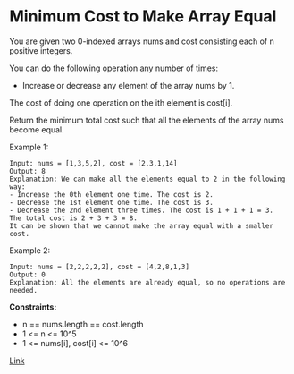 # Minimum Cost to Make Array Equal
You are given two 0-indexed arrays nums and cost consisting each of n positive integers.

You can do the following operation any number of times:

- Increase or decrease any element of the array nums by 1.

The cost of doing one operation on the ith element is cost[i].

Return the minimum total cost such that all the elements of the array nums become equal.


Example 1:

```
Input: nums = [1,3,5,2], cost = [2,3,1,14]
Output: 8
Explanation: We can make all the elements equal to 2 in the following way:
- Increase the 0th element one time. The cost is 2.
- Decrease the 1st element one time. The cost is 3.
- Decrease the 2nd element three times. The cost is 1 + 1 + 1 = 3.
The total cost is 2 + 3 + 3 = 8.
It can be shown that we cannot make the array equal with a smaller cost.
```

Example 2:

```
Input: nums = [2,2,2,2,2], cost = [4,2,8,1,3]
Output: 0
Explanation: All the elements are already equal, so no operations are needed.
```

**Constraints:**
- n == nums.length == cost.length
- 1 <= n <= 10^5
- 1 <= nums[i], cost[i] <= 10^6

[Link](https://leetcode.com/problems/minimum-cost-to-make-array-equal/)